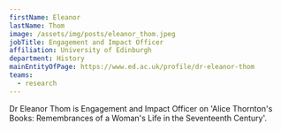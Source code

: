 ```yaml
---
firstName: Eleanor
lastName: Thom
image: /assets/img/posts/eleanor_thom.jpeg
jobTitle: Engagement and Impact Officer
affiliation: University of Edinburgh
department: History
mainEntityOfPage: https://www.ed.ac.uk/profile/dr-eleanor-thom
teams:
  - research
---
```


Dr Eleanor Thom is Engagement and Impact Officer on 'Alice Thornton's Books: Remembrances of a Woman's Life in the Seventeenth Century'.
